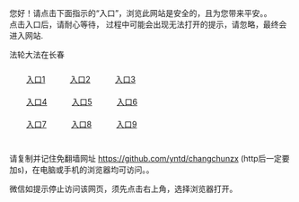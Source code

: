 您好！请点击下面指示的“入口”，浏览此网站是安全的，且为您带来平安。。 <br/>
点击入口后，请耐心等待， 过程中可能会出现无法打开的提示，请忽略，最终会进入网站. </br>

法轮大法在长春<br/>
<div style="padding:10px"><a style="margin:20px" target="_blank" href="https://d2abp7wiaokjmj.cloudfront.net/2Qpsp?dfvqnweh" id="ccLink1" rel="nofollow">入口1</a> <a target="_blank" style="margin:20px" href="https://d1hdwikgd4by0p.cloudfront.net/2Qpsp?bydolxjx" id="ccLink2" rel="nofollow">入口2</a> <a style="margin:20px" target="_blank" href="https://d3hrr9x1v1jrrr.cloudfront.net/2Qpsp?poneoak" id="ccLink3" rel="nofollow">入口3</a></div>

<div style="padding:10px" ><a style="margin:20px" target="_blank" href="https://d2abp7wiaokjmj.cloudfront.net/2Qpsp?dfvqnweh" id="ccLink4" rel="nofollow">入口4</a> <a style="margin:20px" href="https://d1hdwikgd4by0p.cloudfront.net/2Qpsp?bydolxjx" target="_blank" id="ccLink5" rel="nofollow">入口5</a> <a style="margin:20px" href="https://d3hrr9x1v1jrrr.cloudfront.net/2Qpsp?poneoak" target="_blank" id="ccLink6" rel="nofollow">入口6</a></div>

<div style="padding:10px"><a style="margin:20px" target="_blank" href="https://d2abp7wiaokjmj.cloudfront.net/2Qpsp?dfvqnweh" id="ccLink7" rel="nofollow">入口7</a> <a style="margin:20px" href="https://d1hdwikgd4by0p.cloudfront.net/2Qpsp?bydolxjx" target="_blank" id="ccLink8" rel="nofollow">入口8</a> <a style="margin:20px" target="_blank" href="https://d3hrr9x1v1jrrr.cloudfront.net/2Qpsp?poneoak" id="ccLink9" rel="nofollow">入口9</a></div>

<br/>



请复制并记住免翻墙网址 https://github.com/yntd/changchunzx (http后一定要加s)，在电脑或手机的浏览器均可访问。。<br/>

微信如提示停止访问该网页，须先点击右上角，选择浏览器打开。
